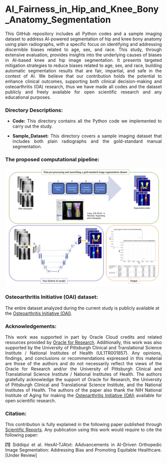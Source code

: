 #  AI_Fairness_in_Hip_and_Knee_Bony_Anatomy_Segmentation
<p align="justify">This GitHub repository includes all Python codes and a sample imaging dataset to address AI-powered segmentation of hip and knee bony anatomy using plain radiographs, with a specific focus on identifying and addressing discernible biases related to age, sex, and race. This study, through extensive evaluation, provides insights into the underlying causes of biases in AI-based knee and hip image segmentation. It presents targeted mitigation strategies to reduce biases related to age, sex, and race, building automatic segmentation results that are fair, impartial, and safe in the context of AI. We believe that our contribution holds the potential to enhance clinical outcomes, supporting both clinical decision-making and osteoarthritis (OA) research, thus we have made all codes and the dataset publicly and freely available for open scientific research and any educational purposes. 
</p>

### Directory Descriptions:
+ <p align="justify"><strong>Code:</strong> This directory contains all the Python code we implemented to carry out the study.</p>
+ <p align="justify"><strong>Sample_Dataset:</strong> This directory covers a sample imaging dataset that includes both plain radiographs and the gold-standard manual segmentation.</p>


### The proposed computational pipeline:

![alt text](https://github.com/pitthexai/AI_Fairness_in_Hip_and_Knee_Bony_Anatomy_Segmentation/blob/main/Figures/pipeline.png  "The proposed computational pipeline")
</p>
<p>
</p>

### Osteoarthritis Initiative (OAI) dataset: 
<p>The entire dataset analyzed during the current study is publicly available at the <a href="https://nda.nih.gov/oai" target="_blank"> Osteoarthritis Initiative (OAI)</a>.</p>

### Acknowledgements:
<p align="justify">This work was supported in part by Oracle Cloud credits and related resources provided by <a href="https://www.oracle.com/research" target="_blank">Oracle for Research</a>. Additionally, this work was also supported by the University of Pittsburgh Clinical and Translational Science Institute / National Institutes of Health (UL1TR001857). Any opinions, findings, and conclusions or recommendations expressed in this material are those of the authors and do not necessarily reflect the views of the Oracle for Research and/or the University of Pittsburgh Clinical and Translational Science Institute / National Institutes of Health. The authors gratefully acknowledge the support of Oracle for Research, the University of Pittsburgh Clinical and Translational Science Institute, and the National Institutes of Health. The authors of the paper also thank the NIH National Institute of Aging for making the <a href="https://nda.nih.gov/oai" target="_blank"> Osteoarthritis Initiative (OAI)</a> available for open scientific research. </p>

### Citation:

<p align="justify">This contribution is fully explained in the following paper published through <a href="https://www.nature.com/srep/" target="_blank">Scientific Reports</a>. Any publication using this work would require to cite the following paper:
<p align="justify">
<strong>[1]</strong> Siddiqui et al. HexAI-TJAtxt: AAdvancements in AI-Driven Orthopedic Image Segmentation: Addressing Bias and Promoting Equitable Healthcare. [Under Review]</p>
